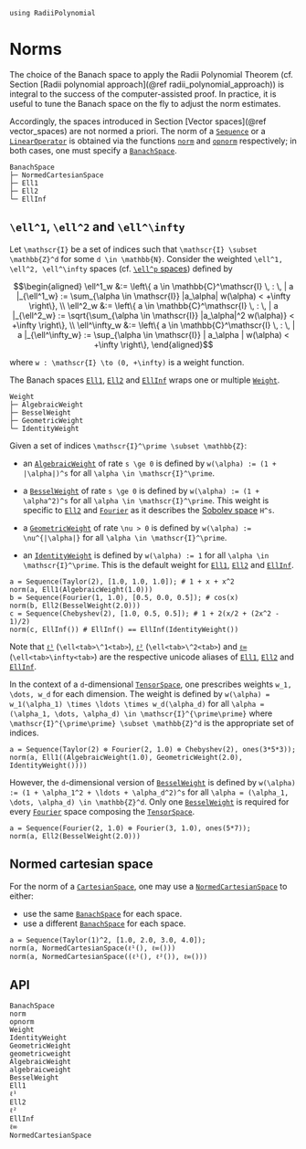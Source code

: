 ```@setup norms
using RadiiPolynomial
```

# Norms

The choice of the Banach space to apply the Radii Polynomial Theorem (cf. Section [Radii polynomial approach](@ref radii_polynomial_approach)) is integral to the success of the computer-assisted proof. In practice, it is useful to tune the Banach space on the fly to adjust the norm estimates.

Accordingly, the spaces introduced in Section [Vector spaces](@ref vector_spaces) are not normed a priori. The norm of a [`Sequence`](@ref) or a [`LinearOperator`](@ref) is obtained via the functions [`norm`](@ref) and [`opnorm`](@ref) respectively; in both cases, one must specify a [`BanachSpace`](@ref).

```
BanachSpace
├─ NormedCartesianSpace
├─ Ell1
├─ Ell2
└─ EllInf
```

## ``\ell^1``, ``\ell^2`` and ``\ell^\infty``

Let ``\mathscr{I}`` be a set of indices such that ``\mathscr{I} \subset \mathbb{Z}^d`` for some ``d \in \mathbb{N}``. Consider the weighted ``\ell^1, \ell^2, \ell^\infty`` spaces (cf. [``\ell^p`` spaces](https://en.wikipedia.org/wiki/Sequence_space#ℓp_spaces)) defined by

```math
\begin{aligned}
\ell^1_w &:= \left\{ a \in \mathbb{C}^\mathscr{I} \, : \, | a |_{\ell^1_w} := \sum_{\alpha \in \mathscr{I}} |a_\alpha| w(\alpha) < +\infty \right\}, \\
\ell^2_w &:= \left\{ a \in \mathbb{C}^\mathscr{I} \, : \, | a |_{\ell^2_w} := \sqrt{\sum_{\alpha \in \mathscr{I}} |a_\alpha|^2 w(\alpha)} < +\infty \right\}, \\
\ell^\infty_w &:= \left\{ a \in \mathbb{C}^\mathscr{I} \, : \, | a |_{\ell^\infty_w} := \sup_{\alpha \in \mathscr{I}} | a_\alpha | w(\alpha) < +\infty \right\},
\end{aligned}
```

where ``w : \mathscr{I} \to (0, +\infty)`` is a weight function.

The Banach spaces [`Ell1`](@ref), [`Ell2`](@ref) and [`EllInf`](@ref) wraps one or multiple [`Weight`](@ref).

```
Weight
├─ AlgebraicWeight
├─ BesselWeight
├─ GeometricWeight
└─ IdentityWeight
```

Given a set of indices ``\mathscr{I}^\prime \subset \mathbb{Z}``:

- an [`AlgebraicWeight`](@ref) of rate ``s \ge 0`` is defined by ``w(\alpha) := (1 + |\alpha|)^s`` for all ``\alpha \in \mathscr{I}^\prime``.

- a [`BesselWeight`](@ref) of rate ``s \ge 0`` is defined by ``w(\alpha) := (1 + \alpha^2)^s`` for all ``\alpha \in \mathscr{I}^\prime``. This weight is specific to [`Ell2`](@ref) and [`Fourier`](@ref) as it describes the [Sobolev space](https://en.wikipedia.org/wiki/Sobolev_space) ``H^s``.

- a [`GeometricWeight`](@ref) of rate ``\nu > 0`` is defined by ``w(\alpha) := \nu^{|\alpha|}`` for all ``\alpha \in \mathscr{I}^\prime``.

- an [`IdentityWeight`](@ref) is defined by ``w(\alpha) := 1`` for all ``\alpha \in \mathscr{I}^\prime``. This is the default weight for [`Ell1`](@ref), [`Ell2`](@ref) and [`EllInf`](@ref).

```@repl norms
a = Sequence(Taylor(2), [1.0, 1.0, 1.0]); # 1 + x + x^2
norm(a, Ell1(AlgebraicWeight(1.0)))
b = Sequence(Fourier(1, 1.0), [0.5, 0.0, 0.5]); # cos(x)
norm(b, Ell2(BesselWeight(2.0)))
c = Sequence(Chebyshev(2), [1.0, 0.5, 0.5]); # 1 + 2(x/2 + (2x^2 - 1)/2)
norm(c, EllInf()) # EllInf() == EllInf(IdentityWeight())
```

Note that [`ℓ¹`](@ref) (`\ell<tab>\^1<tab>`), [`ℓ²`](@ref) (`\ell<tab>\^2<tab>`) and [`ℓ∞`](@ref) (`\ell<tab>\infty<tab>`) are the respective unicode aliases of [`Ell1`](@ref), [`Ell2`](@ref) and [`EllInf`](@ref).

In the context of a ``d``-dimensional [`TensorSpace`](@ref), one prescribes weights ``w_1, \dots, w_d`` for each dimension. The weight is defined by ``w(\alpha) = w_1(\alpha_1) \times \ldots \times w_d(\alpha_d)`` for all ``\alpha = (\alpha_1, \dots, \alpha_d) \in \mathscr{I}^{\prime\prime}`` where ``\mathscr{I}^{\prime\prime} \subset \mathbb{Z}^d`` is the appropriate set of indices.

```@repl norms
a = Sequence(Taylor(2) ⊗ Fourier(2, 1.0) ⊗ Chebyshev(2), ones(3*5*3));
norm(a, Ell1((AlgebraicWeight(1.0), GeometricWeight(2.0), IdentityWeight())))
```

However, the ``d``-dimensional version of [`BesselWeight`](@ref) is defined by ``w(\alpha) := (1 + \alpha_1^2 + \ldots + \alpha_d^2)^s`` for all ``\alpha = (\alpha_1, \dots, \alpha_d) \in \mathbb{Z}^d``. Only one [`BesselWeight`](@ref) is required for every [`Fourier`](@ref) space composing the [`TensorSpace`](@ref).

```@repl norms
a = Sequence(Fourier(2, 1.0) ⊗ Fourier(3, 1.0), ones(5*7));
norm(a, Ell2(BesselWeight(2.0)))
```

## Normed cartesian space

For the norm of a [`CartesianSpace`](@ref), one may use a [`NormedCartesianSpace`](@ref) to either:
- use the same [`BanachSpace`](@ref) for each space.
- use a different [`BanachSpace`](@ref) for each space.

```@repl norms
a = Sequence(Taylor(1)^2, [1.0, 2.0, 3.0, 4.0]);
norm(a, NormedCartesianSpace(ℓ¹(), ℓ∞()))
norm(a, NormedCartesianSpace((ℓ¹(), ℓ²()), ℓ∞()))
```

## API

```@docs
BanachSpace
norm
opnorm
Weight
IdentityWeight
GeometricWeight
geometricweight
AlgebraicWeight
algebraicweight
BesselWeight
Ell1
ℓ¹
Ell2
ℓ²
EllInf
ℓ∞
NormedCartesianSpace
```

